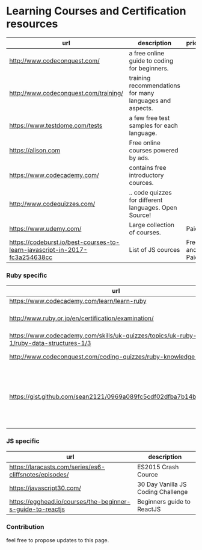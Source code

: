 # Learning Courses and Certification resources

| url | description | price
|-----|-------------|---
| http://www.codeconquest.com/ |  a free online guide to coding for beginners. 
| http://www.codeconquest.com/training/ | training recommendations for many languages and aspects. |
| https://www.testdome.com/tests | a few free test samples for each language.
| https://alison.com | Free online courses powered by ads.
| https://www.codecademy.com/ | contains free introductory cources.
| http://www.codequizzes.com/ | .. code quizzes for different languages. Open Source!
| https://www.udemy.com/ | Large collection of courses. | Paid
| https://codeburst.io/best-courses-to-learn-javascript-in-2017-fc3a254638cc | List of JS cources | Free and Paid

### Ruby specific

| url | description  
|-----|---
| https://www.codecademy.com/learn/learn-ruby | Free cource
| http://www.ruby.or.jp/en/certification/examination/ | Official Ruby Certification
| https://www.codecademy.com/skills/uk-quizzes/topics/uk-ruby-basics-1/ruby-data-structures-1/3 | Quick Ruby quizz 
| http://www.codeconquest.com/coding-quizzes/ruby-knowledge-quiz/ | Quick Ruby quiz  
| https://gist.github.com/sean2121/0969a089fc5cdf02dfba7b14ba331c64 | Ruby Association Certified Ruby Examination Gold Sample Questions

### JS specific

| url | description  
|-----|---
| https://laracasts.com/series/es6-cliffsnotes/episodes/| ES2015 Crash Cource |  Free
| https://javascript30.com/ | 30 Day Vanilla JS Coding Challenge | Free
| https://egghead.io/courses/the-beginner-s-guide-to-reactjs | Beginners guide to ReactJS | Free
 

### Contribution

feel free to propose updates to this page.
